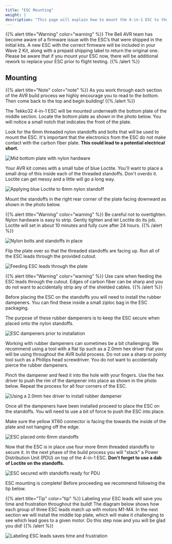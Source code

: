 ```yaml
---
title: "ESC Mounting"
weight: 1
description: "This page will explain how to mount the 4-in-1 ESC to the midplate"
---
```


{{% alert title="Warning" color="warning" %}}
The Bell AVR team has become aware of a firmware issue with the ESC’s that were shipped
in the initial kits.  A new ESC with the correct firmware will be included in your
Wave 2 Kit, along with a prepaid shipping label to return the original one.
Please be aware that if you mount your ESC now,
there will be additional rework to replace your ESC prior to flight testing.
{{% /alert %}}

## Mounting

{{% alert title="Note" color="note" %}}
As you work through each section of the AVR build process we highly encourage you to read to the bottom. Then come back to the top and begin building!
{{% /alert %}}

The Tekko32 4-in-1 ESC will be mounted underneath the bottom plate of the middle section. Locate the bottom plate as shown in the photo below. You will notice a small notch that indicates the front of the plate.

Look for the 6mm threaded nylon standoffs and bolts that will be used to mount the ESC. It's important that the electronics from the ESC do not make contact with the carbon fiber plate. **This could lead to a potential electrical short.**

![Mid bottom plate with nylon hardware](esc_mounting_1.jpg)

Your AVR kit comes with a small tube of blue Loctite. You'll want to place a small drop of this inside each of the threaded standoffs. Don't overdo it. Loctite can get messy and a little will go a long way.

![Applying blue Loctite to 6mm nylon standoff](esc_mounting_2.jpg)

Mount the standoffs in the right rear corner of the plate facing downward as shown in the photo below.

{{% alert title="Warning" color="warning" %}}
Be careful not to overtighten. Nylon hardware is easy to strip. Gently tighten and let Loctite do its job. Loctite will set in about 10 minutes and fully cure after 24 hours.
{{% /alert %}}

![Nylon bolts and standoffs in place](esc_mounting_3.jpg)

Flip the plate over so that the threaded standoffs are facing up. Run all of the ESC leads through the provided cutout.

![Feeding ESC leads through the plate](esc_mounting_4.jpg)

{{% alert title="Warning" color="warning" %}}
Use care when feeding the ESC leads through the cutout. Edges of carbon fiber can be sharp and you do not want to accidentally strip any of the shielded cables.
{{% /alert %}}

Before placing the ESC on the standoffs you will need to install the rubber dampeners. You can find these inside a small ziploc bag in the ESC packaging.

The purpose of these rubber dampeners is to keep the ESC secure when placed onto the nylon standoffs.

![ESC dampeners prior to installation](esc_mounting_5.jpg)

Working with rubber dampeners can sometimes be a bit challenging. We recommend using a tool with a flat tip such as a 2.0mm hex driver that you will be using throughout the AVR build process. Do not use a sharp or pointy tool such as a Phillips head screwdriver. You do not want to accidentally pierce the rubber dampeners.

Pinch the dampener and feed it into the hole with your fingers. Use the hex driver to push the rim of the dampener into place as shown in the photo below. Repeat the process for all four corners of the ESC.

![Using a 2.0mm hex driver to install rubber dampener](esc_mounting_6.jpg)

Once all the dampeners have been installed proceed to place the ESC on the standoffs. You will need to use a bit of force to push the ESC into place.

Make sure the yellow XT60 connector is facing the towards the inside of the plate and not hanging off the edge.

![ESC placed onto 6mm standoffs](esc_mounting_7.jpg)

Now that the ESC is in place use four more 6mm threaded standoffs to secure it. In the next phase of the build process you will "stack" a Power Distribution Unit (PDU) on top of the 4-in-1 ESC. **Don't forget to use a dab of Loctite on the standoffs.**

![ESC secured with standoffs ready for PDU](esc_mounting_8.jpg)

ESC mounting is complete! Before proceeding we recommend following the tip below.

{{% alert title="Tip" color="tip" %}}
Labeling your ESC leads will save you time and frustration throughout the build! The diagram below shows how each group of three ESC leads match up with motors M1-M4. In the next section we will install the middle top plate, which will make it challenging to see which lead goes to a given motor. Do this step now and you will be glad you did!
{{% /alert %}}

![Labeling ESC leads saves time and frustration](esc_mounting_9.jpg)
